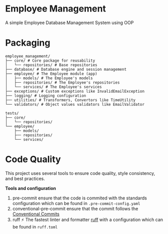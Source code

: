 # Employee Management

A simple Employee Database Management System using OOP

# Packaging

```text
employee_management/
├── core/ # Core package for reusability
│   └── repositories/ # Base repositories
├── database/ # Database engine and session management
├── employee/ # The Employee module (app)
│   ├── models/ # The Employee's models
│   ├── repositories/ # The Employee's repositories
│   └── services/ # The Employee's services
├── exceptions/ # Custom exceptions like InvalidEmailException
├── logging/ # Logging configuration
├── utilities/ # Transformers, Convertors like TimeUtility
└── validators/ # Object values validators like EmailValidator

tests/
├── core/
│   └── repositories/
└── employee/
    ├── models/
    ├── repositories/
    └── services/
```


# Code Quality

This project uses several tools to ensure code quality, style consistency, and best practices.

**Tools and configuration**

1. pre-commit ensure that the code is commited with the standards configuration which can be found in `.pre-commit-config.yaml`
2. conventional-pre-commit ensure that the commit follows the [Conventional Commits
](https://www.conventionalcommits.org/en/v1.0.0/)
3. ruff ⚡️ The fastest linter and formatter [ruff](https://docs.astral.sh/ruff/) with a configuration which can be found in `ruff.toml`
